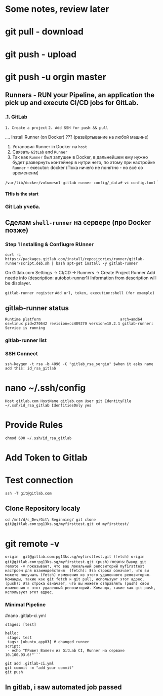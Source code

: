 # Some notes, review later

# git pull - download

# git push - upload

# git push -u orgin master

## Runners - RUN your Pipeline, an application the pick up and execute CI/CD jobs for GitLab.

### .1. GitLab

`1. Create a project`
`2. Add SSH for push && pull`

....
Install Runner (on Docker) ??? (развёртывание на любой машине)

1. Установил Runner in Docker на `host`
2. Связать `GitLab` and `Runner`
3. Так как `Runner` был запущен в Docker, в дальнейшем ему нужно будет развернуть контейнер в нутри него, по этому при настройке `Runner` - executor: docker (Пока ничего не понятно - но всё со времененм)

`/var/lib/docker/volumesn1-gitlab-runner-config/_data# vi config.toml`
`

#### THis is the start

### Git Lab учеба.

## Сделам `shell-runner` на сервере (про Docker позже)

### Step 1 Installing & Confiugre RUnner

`curl -L https://packages.gitlab.com/install/repositories/runner/gitlab-runner/script.deb.sh | bash
apt-get install -y gitlab-runner`

On Gitlab.com
Settings -> CI/CD -> Runners -> Create Project Runner 
Add neede info (description: autobot-runner1) 
Information from description will be displayer.

`gitlab-runner register`
`Add url, token, execution:shell (for example)`

## gitlab-runner status

`Runtime platform                                    arch=amd64 os=linux pid=270642 revision=cc489270 version=18.2.1
gitlab-runner: Service is running`

### gitlab-runner list

### SSH Connect

`ssh-keygen -t rsa -b 4096 -C "gitlab_rsa_sergiu"
$when it asks name add this: id_rsa_gitlab`

# nano ~/.ssh/config

`Host gitlab.com
  HostName gitlab.com
  User git
  IdentityFile ~/.ssh/id_rsa_gitlab
  IdentitiesOnly yes`

# Provide Rules

`chmod 600 ~/.ssh/id_rsa_gitlab`

# Add Token to Gitlab

# Test connection

`ssh -T git@gitlab.com`

## Clone Repository localy

`cd /mnt/d/s_Dev/Git\ Beginning/
git clone git@gitlab.com:pg13ks.sg/myfirsttest.git
cd myfirsttest/`

# git remote -v

`origin  git@gitlab.com:pg13ks.sg/myfirsttest.git (fetch)
origin  git@gitlab.com:pg13ks.sg/myfirsttest.git (push)`
means: 
`Вывод git remote -v показывает, что ваш локальный репозиторий myfirsttest настроен для взаимодействия 
(fetch): Эта строка означает, что вы можете получать (fetch) изменения из этого удаленного репозитория. Команды, такие как git fetch и git pull, используют этот адрес.
(push): Эта строка означает, что вы можете отправлять (push) свои изменения в этот удаленный репозиторий. Команды, такие как git push, используют этот адрес.`

### Minimal Pipeline

#nano .gitlab-ci.yml

```
stages: [test]

hello:
 stage: test
 tags: [ubuntu_app03] # changed runner 
script:
 - echo "ПРивет Валети из GitLab CI, Runner на серваке 10.100.93.6!"```

git add .gitlab-ci.yml
git commit -m "add your commit"
git push
```

## In gitlab, i saw automated job passed